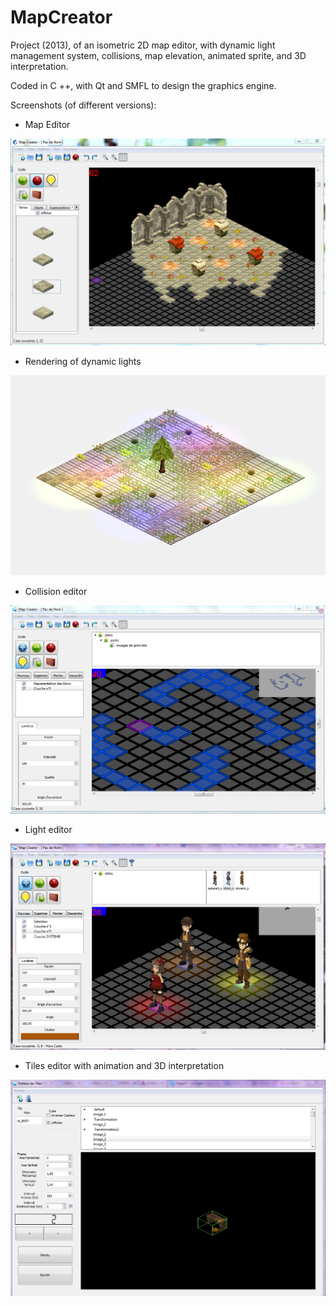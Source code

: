 # MapCreator

Project (2013), of an isometric 2D map editor, with dynamic light management system, collisions, map elevation, animated sprite, and 3D interpretation.

Coded in C ++, with Qt and SMFL to design the graphics engine.

Screenshots (of different versions):

- Map Editor

![image](https://github.com/AnonymHax/MapCreator/blob/master/screenshots/screen1.PNG?raw=true)

- Rendering of dynamic lights

![image](https://github.com/AnonymHax/MapCreator/blob/master/screenshots/screen2.PNG?raw=true)

- Collision editor

![image](https://github.com/AnonymHax/MapCreator/blob/master/screenshots/screen3.PNG?raw=true)

- Light editor

![image](https://github.com/AnonymHax/MapCreator/blob/master/screenshots/screen4.PNG?raw=true)

- Tiles editor with animation and 3D interpretation

![image](https://github.com/AnonymHax/MapCreator/blob/master/screenshots/screen5.PNG?raw=true)

